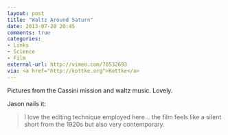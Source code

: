 ```yaml
---
layout: post
title: "Waltz Around Saturn"
date: 2013-07-28 20:45
comments: true
categories: 
- Links
- Science
- Film
external-url: http://vimeo.com/70532693
via: <a href="http://kottke.org">Kottke</a>
---
```


Pictures from the Cassini mission and waltz music. Lovely.

Jason nails it:
> I love the editing technique employed here… the film feels like a silent short from the 1920s but also very contemporary.
